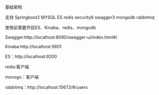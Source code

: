 基础架构

支持
Springboot3
MYSQL
ES
redis
security6
swagger3
mongodb
rabbitmq

使用前需要开启ES、Kinaba、redis、mongodb


Swagger:http://localhost:8090/swagger-ui/index.html#/

Kinaba:http://localhost:5601

ES：http://localhost:9200

redis:客户端

monogo：客户端

rabbitmq：http://localhost:15672/#/users
    
